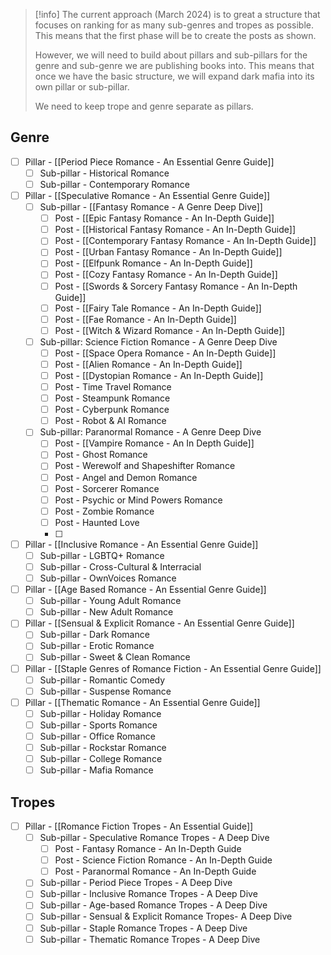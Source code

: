 > [!info]
> The current approach (March 2024) is to great a structure that focuses on ranking for as many sub-genres and tropes as possible. This means that the first phase will be to create the posts as shown. 
> 
> However, we will need to build about pillars and sub-pillars for the genre and sub-genre we are publishing books into. This means that once we have the basic structure, we will expand dark mafia into its own pillar or sub-pillar.
> 
> We need to keep trope and genre separate as pillars.

## Genre

- [ ] Pillar - [[Period Piece Romance - An Essential Genre Guide]]
	- [ ] Sub-pillar - Historical Romance
	- [ ] Sub-pillar - Contemporary Romance

- [ ] Pillar - [[Speculative Romance - An Essential Genre Guide]]
	- [ ] Sub-pillar - [[Fantasy Romance - A Genre Deep Dive]]
		- [ ] Post - [[Epic Fantasy Romance - An In-Depth Guide]]
		- [ ] Post - [[Historical Fantasy Romance - An In-Depth Guide]]
		- [ ] Post - [[Contemporary Fantasy Romance - An In-Depth Guide]]
		- [ ] Post - [[Urban Fantasy Romance - An In-Depth Guide]]
		- [ ] Post - [[Elfpunk Romance - An In-Depth Guide]]
		- [ ] Post - [[Cozy Fantasy Romance - An In-Depth Guide]]
		- [ ] Post - [[Swords & Sorcery Fantasy Romance - An In-Depth Guide]]
		- [ ] Post - [[Fairy Tale Romance - An In-Depth Guide]]
		- [ ] Post - [[Fae Romance - An In-Depth Guide]]
		- [ ] Post - [[Witch & Wizard Romance - An In-Depth Guide]]
	- [ ] Sub-pillar: Science Fiction Romance - A Genre Deep Dive
		- [ ] Post - [[Space Opera Romance - An In-Depth Guide]]
		- [ ] Post - [[Alien Romance - An In-Depth Guide]]
		- [ ] Post - [[Dystopian Romance - An In-Depth Guide]]
		- [ ] Post - Time Travel Romance 
		- [ ] Post - Steampunk Romance
		- [ ] Post - Cyberpunk Romance
		- [ ] Post - Robot & AI Romance
	- [ ] Sub-pillar: Paranormal Romance - A Genre Deep Dive
		- [ ] Post - [[Vampire Romance - An In Depth Guide]]
		- [ ] Post - Ghost Romance
		- [ ] Post - Werewolf and Shapeshifter Romance
		- [ ] Post - Angel and Demon Romance
		- [ ] Post - Sorcerer Romance
		- [ ] Post - Psychic or Mind Powers Romance
		- [ ] Post - Zombie Romance
		- [ ] Post - Haunted Love
		- [ ] 

- [ ] Pillar - [[Inclusive Romance - An Essential Genre Guide]]
	- [ ] Sub-pillar - LGBTQ+ Romance
	- [ ] Sub-pillar - Cross-Cultural & Interracial
	- [ ] Sub-pillar - OwnVoices Romance

- [ ] Pillar - [[Age Based Romance - An Essential Genre Guide]]
	- [ ] Sub-pillar - Young Adult Romance
	- [ ] Sub-pillar - New Adult Romance

- [ ] Pillar - [[Sensual & Explicit Romance - An Essential Genre Guide]]
	- [ ] Sub-pillar - Dark Romance
	- [ ] Sub-pillar - Erotic Romance
	- [ ] Sub-pillar - Sweet & Clean Romance

- [ ] Pillar - [[Staple Genres of Romance Fiction - An Essential Genre Guide]]
	- [ ] Sub-pillar - Romantic Comedy
	- [ ] Sub-pillar - Suspense Romance

- [ ] Pillar - [[Thematic Romance - An Essential Genre Guide]]
	- [ ] Sub-pillar - Holiday Romance
	- [ ] Sub-pillar - Sports Romance
	- [ ] Sub-pillar - Office Romance
	- [ ] Sub-pillar - Rockstar Romance
	- [ ] Sub-pillar - College Romance
	- [ ] Sub-pillar - Mafia Romance
## Tropes

- [ ] Pillar - [[Romance Fiction Tropes - An Essential Guide]]
	- [ ] Sub-pillar - Speculative Romance Tropes - A Deep Dive
		- [ ] Post - Fantasy Romance - An In-Depth Guide
		- [ ] Post - Science Fiction Romance - An In-Depth Guide
		- [ ] Post - Paranormal Romance - An In-Depth Guide
	- [ ] Sub-pillar - Period Piece Tropes - A Deep Dive
	- [ ] Sub-pillar - Inclusive Romance Tropes - A Deep Dive
	- [ ] Sub-pillar - Age-based Romance Tropes - A Deep Dive
	- [ ] Sub-pillar - Sensual & Explicit Romance  Tropes- A Deep Dive
	- [ ] Sub-pillar - Staple Romance Tropes - A Deep Dive
	- [ ] Sub-pillar - Thematic Romance Tropes - A Deep Dive